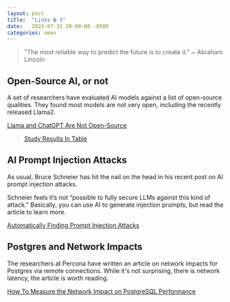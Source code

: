 ```yaml
---
layout: post
title:  "Links № 3"
date:   2023-07-31 20:00:00 -0500
categories: news
---
```


> "The most reliable way to predict the future is to create it." ~ Abraham Lincoln

## Open-Source AI, or not
A set of researchers have evaluated AI models against a list of open-source qualities.  They found most models are not very open, including the recently released Llama2.

[Llama and ChatGPT Are Not Open-Source](https://spectrum.ieee.org/open-source-llm-not-open)

> [Study Results In Table](https://opening-up-chatgpt.github.io/)

## AI Prompt Injection Attacks
As usual, Bruce Schneier has hit the nail on the head in his recent post on AI prompt injection attacks.  

Schneier feels it’s not “possible to fully secure LLMs against this kind of attack.”  Basically, you can use AI to generate injection prompts, but read the article to learn more.  

[Automatically Finding Prompt Injection Attacks](https://www.schneier.com/blog/archives/2023/07/automatically-finding-prompt-injection-attacks.html)

## Postgres and Network Impacts
The researchers at Percona have written an article on network impacts for Postgres via remote connections.  While it's not surprising, there is network latency, the article is worth reading.

[How To Measure the Network Impact on PostgreSQL Performance](https://www.percona.com/blog/how-to-measure-the-network-impact-on-postgresql-performance/)



